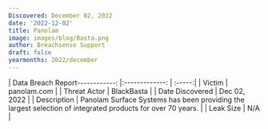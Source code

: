 ```yaml
---
Discovered: December 02, 2022
date: '2022-12-02'
title: Panolam
image: images/blog/Basta.png
author: Breachsense Support
draft: false
yearmonths: 2022/december
---
```


| Data Breach Report------------:     |:-------------:    | :-----:|
| Victim      | panolam.com      | 
| Threat Actor      | BlackBasta      | 
| Date Discovered      | Dec 02, 2022      | 
| Description      | Panolam Surface Systems has been providing the largest selection of integrated products for over 70 years.      | 
| Leak Size      | N/A      | 

